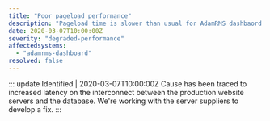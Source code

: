 ```yaml
---
title: "Poor pageload performance"
description: "Pageload time is slower than usual for AdamRMS dashbaord users"
date: 2020-03-07T10:00:00Z
severity: "degraded-performance"
affectedsystems:
  - "adamrms-dashboard"
resolved: false
---
```


::: update Identified | 2020-03-07T10:00:00Z
Cause has been traced to increased latency on the interconnect between the production website servers and the database. We're working with the server suppliers to develop a fix. 
:::
